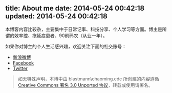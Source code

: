 title: About me
date: 2014-05-24 00:42:18
updated: 2014-05-24 00:42:18
---

本博客内容比较杂，主要集中于日常记事、科技分享、个人学习等方面。博主是所谓的效率控、拖延症患者、90前码农（从业一年）。

如果你对博主的个人生活感兴趣，欢迎关注下面的社交账号：

 * [新浪微博](http://weibo.com/newdings)
 * [Facebook](https://www.facebook.com/eddiecmm)
 * [Twitter](https://twitter.com/blastmannn)

> 如无特殊声明，本博中由 blastmann\chaoming.edc 所创建的内容遵循 [Creative Commons 署名 3.0 Unported 协议](http://creativecommons.org/licenses/by/3.0/deed.zh)，转载或使用请署名。